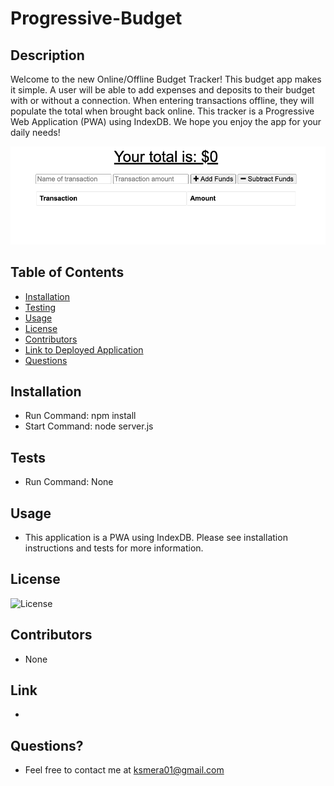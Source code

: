 # Progressive-Budget

## Description

  Welcome to the new Online/Offline Budget Tracker! This budget app makes it simple. A user will be able to add expenses and deposits to their budget with or without a connection. When entering transactions offline, they will populate the total when brought back online. This tracker is a Progressive Web Application (PWA) using IndexDB. We hope you enjoy the app for your daily needs!

  ![image description](./images/placeholder.png)

  ## Table of Contents
  
  - [Installation](#installation)
  - [Testing](#tests)
  - [Usage](#usage)
  - [License](#license)
  - [Contributors](#contributors)
  - [Link to Deployed Application](#link)
  - [Questions](#questions)

  ## Installation

  - Run Command: npm install
  - Start Command: node server.js

  ## Tests
  
  - Run Command: None

  ## Usage

  - This application is a PWA using IndexDB. Please see installation instructions and tests for more information.

  ## License

  ![License](https://img.shields.io/badge/License-GPL_3.0-orange.svg)

  ## Contributors

  - None

  ## Link

  - 

  ## Questions? 
  
  - Feel free to contact me at ksmera01@gmail.com